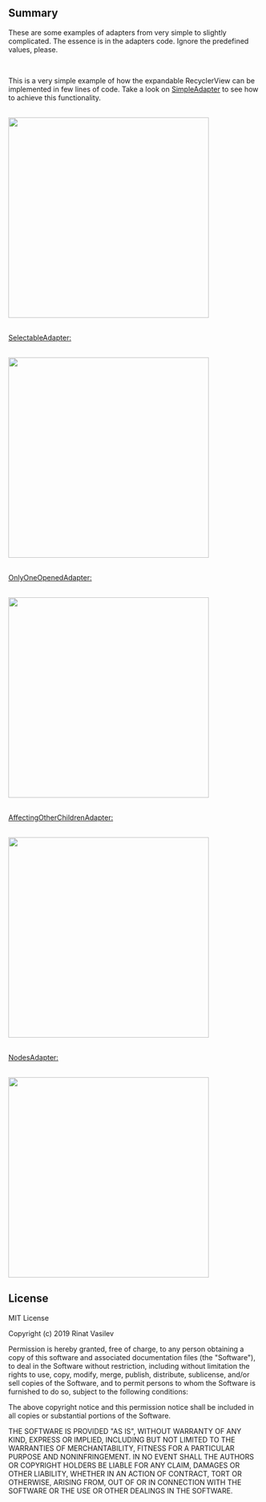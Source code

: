 ## Summary
These are some examples of adapters from very simple to slightly complicated. The essence is in the adapters code. Ignore the predefined values, please.

<br/>

This is a very simple example of how the expandable RecyclerView can be implemented in few lines of code. Take a look on [SimpleAdapter](https://github.com/badadin/ExpandableRecyclerView/blob/master/app/src/main/java/com/rinatvasilev/expandablerecyclerview/simple/SimpleAdapter.kt) to see how to achieve this functionality.

<br/>

<img src="gif/simple.gif" width="400" />

</br>
</br>

[SelectableAdapter:](https://github.com/badadin/ExpandableRecyclerView/blob/master/app/src/main/java/com/rinatvasilev/expandablerecyclerview/selectable/SelectableAdapter.kt)

<br/>

<img src="gif/selectable.gif" width="400" />

</br>
</br>

[OnlyOneOpenedAdapter:](https://github.com/badadin/ExpandableRecyclerView/blob/master/app/src/main/java/com/rinatvasilev/expandablerecyclerview/onlyoneopened/OnlyOneOpenedAdapter.kt)

<br/>

<img src="gif/only_one_opened.gif" width="400" />

</br>
</br>

[AffectingOtherChildrenAdapter:](https://github.com/badadin/ExpandableRecyclerView/blob/master/app/src/main/java/com/rinatvasilev/expandablerecyclerview/affectingotherchildren/AffectingOtherChildrenAdapter.kt)

<br/>

<img src="gif/affecting_other_children.gif" width="400" />

</br>
</br>

[NodesAdapter:](https://github.com/badadin/ExpandableRecyclerView/blob/master/app/src/main/java/com/rinatvasilev/expandablerecyclerview/nodes/NodesAdapter.kt)

<br/>

<img src="gif/nodes.gif" width="400" />

</br>

## License
MIT License

Copyright (c) 2019 Rinat Vasilev

Permission is hereby granted, free of charge, to any person obtaining a copy
of this software and associated documentation files (the "Software"), to deal
in the Software without restriction, including without limitation the rights
to use, copy, modify, merge, publish, distribute, sublicense, and/or sell
copies of the Software, and to permit persons to whom the Software is
furnished to do so, subject to the following conditions:

The above copyright notice and this permission notice shall be included in all
copies or substantial portions of the Software.

THE SOFTWARE IS PROVIDED "AS IS", WITHOUT WARRANTY OF ANY KIND, EXPRESS OR
IMPLIED, INCLUDING BUT NOT LIMITED TO THE WARRANTIES OF MERCHANTABILITY,
FITNESS FOR A PARTICULAR PURPOSE AND NONINFRINGEMENT. IN NO EVENT SHALL THE
AUTHORS OR COPYRIGHT HOLDERS BE LIABLE FOR ANY CLAIM, DAMAGES OR OTHER
LIABILITY, WHETHER IN AN ACTION OF CONTRACT, TORT OR OTHERWISE, ARISING FROM,
OUT OF OR IN CONNECTION WITH THE SOFTWARE OR THE USE OR OTHER DEALINGS IN THE
SOFTWARE.
